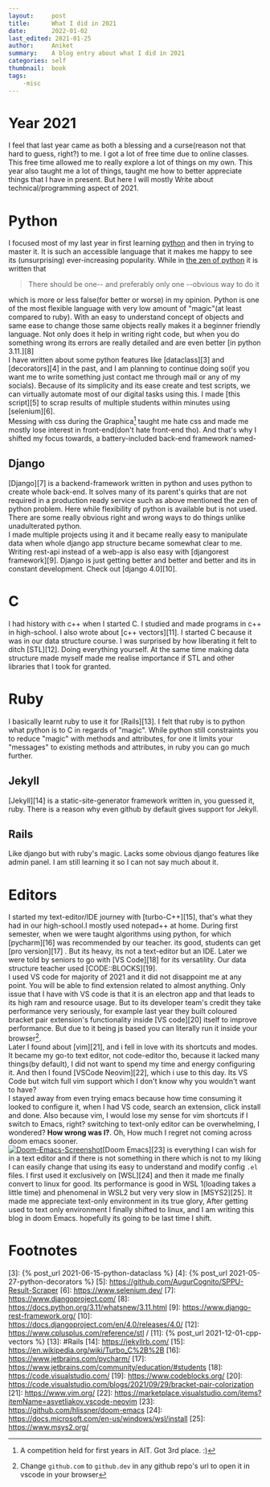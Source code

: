 ```yaml
---
layout:     post
title:      What I did in 2021
date:       2022-01-02
last_edited: 2021-01-25
author:     Aniket
summary:    A blog entry about what I did in 2021
categories: self
thumbnail:  book
tags:
    -misc
---
```

# Year 2021
I feel that last year came as both a blessing and a curse(reason not that hard to guess, right?) to me. I got a lot of free time due to online classes. This free time allowed me to really explore a lot of things on my own. This year also taught me a lot of things, taught me how to better appreciate things that I have in present. But here I will mostly Write about technical/programming aspect of 2021.

# Python
I focused most of my last year in first learning [python][1] and then in trying to master it. It is such an accessible language that it makes me happy to see its (unsurprising) ever-increasing popularity. While in [the zen of python][2] it is written that
> There should be one-- and preferably only one --obvious way to do it

which is more or less false(for better or worse) in my opinion. Python is one of the most flexible language with very low amount of "magic"(at least compared to ruby). With an easy to understand concept of objects and same ease to change those same objects really makes it a beginner friendly language. Not only does it help in writing right code, but when you do something wrong its errors are really detailed and are even better [in python 3.11.][8] \
I have written about some python features like [dataclass][3] and [decorators][4] in the past, and I am planning to continue doing so(if you want me to write something just contact me through mail or any of my socials). Because of its simplicity and its ease create and test scripts, we can virtually automate most of our digital tasks using this. I made [this script][5] to scrap results of multiple students within minutes using [selenium][6]. \
Messing with css during the Graphica[^1] taught me hate css and made me mostly lose interest in front-end(don't hate front-end tho). And that's why I shifted my focus towards, a battery-included back-end framework named-

## Django
[Django][7] is a backend-framework written in python and uses python to create whole back-end. It solves many of its parent's quirks that are not required in a production ready service such as above mentioned the zen of python problem. Here while flexibility of python is available but is not used. There are some really obvious right and wrong ways to do things unlike unadulterated python. \
I made multiple projects using it and it became really easy to manipulate data when whole django app structure became somewhat clear to me. Writing rest-api instead of a web-app is also easy with [djangorest framework][9]. Django is just getting better and better and better and its in constant development. Check out [django 4.0][10]. 


# C
I had history with c++ when I started C. I studied and made programs in c++ in high-school. I also wrote about [c++ vectors][11]. I started C because it was in our data structure course. I was surprised by how liberating it felt to ditch [STL][12]. Doing everything yourself. At the same time making data structure made myself made me realise importance if STL and other libraries that I took for granted. 

# Ruby
I basically learnt ruby to use it for [Rails][13]. I felt that ruby is to python what python is to C in regards of "magic". While python still constraints you to reduce "magic" with methods and attributes, for one it limits your "messages" to existing methods and attributes, in ruby you can go much further.

## Jekyll
[Jekyll][14] is a static-site-generator framework written in, you guessed it, ruby. There is a reason why even github by default gives support for Jekyll.

## Rails
Like django but with ruby's magic. Lacks some obvious django features like admin panel. I am still learning it so I can not say much about it.

# Editors
I started my text-editor/IDE journey with [turbo-C++][15], that's what they had in our high-school.I mostly used notepad++ at home. During first semester, when we were taught algorithms using python, for which [pycharm][16] was recommended by our teacher. its good, students can get [pro version][17] <!-- with some dodgy terms and conditions -->. But its heavy, its not a text-editor but an IDE. Later we were told by seniors to go with [VS Code][18] for its versatility. Our data structure teacher used [CODE::BLOCKS][19].\
I used VS code for majority of 2021 and it did not disappoint me at any point. You will be able to find extension related to almost anything. Only issue that I have with VS code is that it is an electron app and that leads to its high ram and resource usage. But to its developer team's credit they take performance very seriously, for example last year they built coloured bracket pair extension's functionality inside [VS code][20] itself to improve performance. But due to it being js based you can literally run it inside your browser[^2].\
Later I found about [vim][21], and i fell in love with its shortcuts and modes. It became my go-to text editor, not code-editor tho, because it lacked many things(by default), I did not want to spend my time and energy configuring it. And then I found [VSCode Neovim][22], which i use to this day. Its VS Code but witch full vim support which I don't know why you wouldn't want to have? \
I stayed away from even trying emacs because how time consuming it looked to configure it, when I had VS code, search an extension, click install and done. Also because vim, I would lose my sense for vim shortcuts if I switch to Emacs, right? switching to text-only editor can be overwhelming, I wondered? **How wrong was I?**. Oh, How much I regret not coming across doom emacs sooner. \
[![Doom-Emacs-Screenshot](https://i.postimg.cc/wB80qTrz/Doom-Emacs-Screenshot.png)](https://postimg.cc/w12hFHH4)[Doom Emacs][23] is everything I can wish for in a text editor and if there is not something in there which is not to my liking I can easily change that using its easy to understand and modify config `.el` files. I first used it exclusively on [WSL][24] and then it made me finally convert to linux for good. Its performance is good in WSL 1(loading takes a little time) and phenomenal in WSL2 but very very slow in [MSYS2][25]. It made me appreciate text-only environment in its true glory, After getting used to text only environment I finally shifted to linux, and I am writing this blog in doom Emacs. hopefully its going to be last time I shift. 

# Footnotes

[^1]: A competition held for first years in AIT. Got 3rd place. :)
[^2]: Change `github.com` to `github.dev` in any github repo's url to open it in vscode in your browser

[1]: https://www.python.org/
[2]: https://www.python.org/dev/peps/pep-0020/#the-zen-of-python 
[3]: {% post_url 2021-06-15-python-dataclass %}
[4]: {% post_url 2021-05-27-python-decorators %}
[5]: https://github.com/AugurCognito/SPPU-Result-Scraper
[6]: https://www.selenium.dev/
[7]: https://www.djangoproject.com/
[8]: https://docs.python.org/3.11/whatsnew/3.11.html
[9]: https://www.django-rest-framework.org/
[10]: https://docs.djangoproject.com/en/4.0/releases/4.0/
[12]: https://www.cplusplus.com/reference/stl   /
[11]: {% post_url 2021-12-01-cpp-vectors %}
[13]: #Rails
[14]: https://jekyllrb.com/ 
[15]: https://en.wikipedia.org/wiki/Turbo_C%2B%2B
[16]: https://www.jetbrains.com/pycharm/
[17]: https://www.jetbrains.com/community/education/#students 
[18]: https://code.visualstudio.com/
[19]: https://www.codeblocks.org/
[20]: https://code.visualstudio.com/blogs/2021/09/29/bracket-pair-colorization
[21]: https://www.vim.org/
[22]: https://marketplace.visualstudio.com/items?itemName=asvetliakov.vscode-neovim
[23]: https://github.com/hlissner/doom-emacs
[24]: https://docs.microsoft.com/en-us/windows/wsl/install
[25]: https://www.msys2.org/
